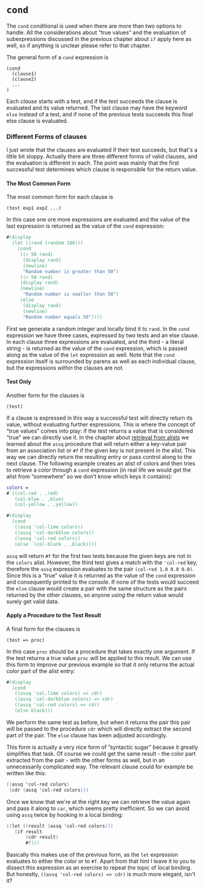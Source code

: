 # `cond`

The `cond` conditional is used when there are more than two options to handle.
All the considerations about “true values” and the evaluation of subexpressions
discussed in the previous chapter about `if` apply here as well, so if anything
is unclear please refer to that chapter.

The general form of a `cond` expression is

```
(cond
  (clause1)
  (clause2)
  ...
)
```

Each *clause* starts with a test, and if the test succeeds the clause is
evaluated and its value returned.  The last clause may have the keyword `else`
instead of a test, and if none of the previous tests succeeds this final else
clause is evaluated.

### Different Forms of clauses

I just wrote that the clauses are evaluated if their test succeeds, but that's a
little bit sloppy.  Actually there are three different forms of valid clauses,
and the evaluation is different in each.  The point was mainly that the first
successful test determines which clause is responsible for the return value.

#### The Most Common Form

The most common form for each clause is

```
(test exp1 exp2 ...)
```

In this case one ore more expressions are evaluated and the value of the last
expression is returned as the value of the `cond` expression:

```lilypond
#(display
  (let ((rand (random 100)))
    (cond
     ((> 50 rand)
      (display rand)
      (newline)
      "Random number is greater than 50")
     ((< 50 rand)
     (display rand)
     (newline)
      "Random number is smaller than 50")
     (else
      (display rand)
      (newline)
      "Random number equals 50"))))
```

First we generate a random integer and locally bind it to `rand`.  In the `cond`
expression we have three cases, expressed by two tests and an else clause.  In
each clause three expressions are evaluated, and the third - a literal string -
is returned as the value of the `cond` expression, which is passed along as the
value of the `let` expression as well.  Note that the `cond` expression itself
is surrounded by parens as well as each individual clause, but the expressions
*within* the clauses are not.

#### Test Only

Another form for the clauses is

```
(test)
```

If a clause is expressed in this way a successful test will directly return its
value, without evaluating further expressions.  This is where the concept of
“true values” comes into play: if the test returns a value that is considered
“true” we can directly use it.  In the chapter about [retrieval from
alists](../alists/retrieving.html) we learned about the `assq` procedure that will
return either a key-value pair from an association list or `#f` if the given key
is not present in the alist.  This way we can directly return the resulting
entry or pass control along to the next clause.  The following example creates
an alist of colors and then tries to retrieve a color through a `cond`
expression (in real life we would get the alist from “somewhere” so we don't
know which keys it contains):

```lilypond
colors =
#`((col-red . ,red)
   (col-blue . ,blue)
   (col-yellow . ,yellow))

#(display
  (cond
   ((assq 'col-lime colors))
   ((assq 'col-darkblue colors))
   ((assq 'col-red colors))
   (else `(col-black . ,black))))
```

`assq` will return `#f` for the first two tests because the given keys are not
in the `colors` alist.  However, the third test gives a match with the
`'col-red` key, therefore the `assq` expression evaluates to the pair `(col-red
1.0 0.0 0.0)`.  Since this is a “true” value it is returned as the value of the
`cond` expression and consequently printed to the console.  If none of the tests
would succeed the `else` clause would create a pair with the same structure as
the pairs returned by the other clauses, so anyone *using* the return value
would surely get valid data.

#### Apply a Procedure to the Test Result

A final form for the clauses is

```
(test => proc)
```

In this case `proc` should be a procedure that takes exactly one argument. If
the test returns a true value `proc` will be applied to this result.  We can use
this form to improve our previous example so that it only returns the actual
color part of the alist entry:

```lilypond
#(display
  (cond
   ((assq 'col-lime colors) => cdr)
   ((assq 'col-darkblue colors) => cdr)
   ((assq 'col-red colors) => cdr)
   (else black)))
```

We perform the same test as before, but when it returns the pair this pair will
be passed to the procedure `cdr` which will directly extract the second part of
the pair.  The `else` clause has been adjusted accordingly.

This form is actually a very nice form of ”syntactic sugar” because it greatly
simplifies that task.  Of course we could get the same result - the color part
extracted from the pair - with the other forms as well, but in an unnecessarily
complicated way. The relevant clause could for example be written like this:

```lilypond
((assq 'col-red colors)
 (cdr (assq 'col-red colors)))
```

Once we know that we're at the right key we can retrieve the value again and
pass it along to `car`, which seems pretty inefficient.  So we can avoid using
`assq` twice by hooking in a local binding:

```lilypond
((let ((result (assq 'col-red colors)))
   (if result
       (cdr result)
       #f)))
```

Basically this makes use of the previous form, as the `let` expression evaluates
to either the color or to `#f`.  Apart from that hint I leave it to you to
dissect this expression as an exercise to repeat the topic of local binding.
But honestly, `((assq 'col-red colors) => cdr)` is much more elegant, isn't it?
